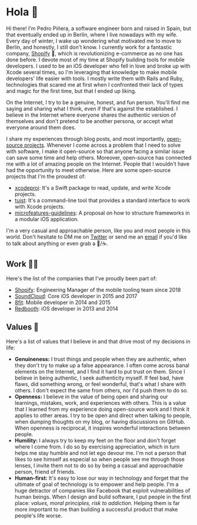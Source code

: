 # Hola 👋

Hi there! I'm Pedro Piñera, a software engineer born and raised in Spain, but that eventually ended up in Berlin, where I live nowadays with my wife. Every day of winter, I wake up wondering what motivated me to move to Berlin, and honestly, I still don't know. I currently work for a fantastic company, [Shopify](https://shopify.com) 🛒, which is revolutionizing e-commerce as no one has done before. I devote most of my time at Shopify building tools for mobile developers. I used to be an iOS developer who fell in love and broke up with Xcode several times, so I'm leveraging that knowledge to make mobile developers' life easier with tools. I mostly write them with Rails and Ruby, technologies that scared me at first when I confronted their lack of types and magic for the first time, but that I ended up liking.

On the Internet, I try to be a genuine, honest, and fun person. You'll find me saying and sharing what I think, even if that's against the established. I believe in the Internet where everyone shares the authentic version of themselves and don't pretend to be another persona, or accept what everyone around them does.

I share my experiences through blog posts, and most importantly, [open-source projects](https://github.com/pepibumur). Whenever I come across a problem that I need to solve with software, I make it open-source so that anyone facing a similar issue can save some time and help others. Moreover, open-source has connected me with a lot of amazing people on the Internet. People that I wouldn't have had the opportunity to meet otherwise. Here are some open-source projects that I'm the proudest of:

- [xcodeproj](https://github.com/tuist/xcodeproj): It's a Swift package to read, update, and write Xcode projects.
- [tuist](https://github.com/tuist/tuist): It's a command-line tool that provides a standard interface to work with Xcode projects.
- [microfeatures-guidelines](https://github.com/tuist/microfeatures-guidelines): A proposal on how to structure frameworks in a modular iOS application.

I'm a very casual and approachable person, like you and most people in this world. Don't hesitate to DM me on [Twitter](https://twitter.com/pepibumur) or send me an [email](mailto:pepibumur@gmail.com) if you'd like to talk about anything or even grab a 🍺/☕️.

## Work 👨‍💻

Here's the list of the companies that I've proudly been part of:

- [Shopify](https://shopify.com/): Engineering Manager of the mobile tooling team since 2018
- [SoundCloud](https://soundcloud.com/): Core iOS developer in 2015 and 2017
- [8fit](https://8fit.com/): Mobile developer in 2014 and 2015
- [Redbooth](https://redbooth.com/): iOS developer in 2013 and 2014

## Values 🌱

Here's a list of values that I believe in and that drive most of my decisions in life:

- **Genuineness:** I trust things and people when they are authentic, when they don't try to make up a false appearance. I often come across banal elements on the Internet, and I find it hard to put trust on them. Since I believe in being authentic, I seek authenticity myself. If feel bad, have flaws, did something wrong, or feel wonderful, that's what I share with others. I don't expect the same from others, nor I'd push them to do so.
- **Openness:** I believe in the value of being open and sharing our learnings, mistakes, work, and experiences with others. This is a value that I learned from my experience doing open-source work and I think it applies to other areas. I try to be open and direct when talking to people, when dumping thoughts on my blog, or having discussions on GitHub. When openness is reciprocal, it inspires wonderful interactions between people.
- **Humility:** I always try to keep my feet on the floor and don't forget where I come from. I do so by exercising appreciation, which in turn helps me stay humble and not let ego devour me. I'm not a person that likes to see himself as especial so when people see me through those lenses, I invite them not to do so by being a casual and approachable person, friend of friends.
- **Human-first:** It's easy to lose our way in technology and forget that the ultimate of goal of technology is to empower and help people. I'm a huge detractor of companies like Facebook that exploit vulnerabilities of human beings. When I design and build software, I put people in the first place: _values, moral principles, risk to addiction._ Helping them is far more important to me than building a successful product that make people's life worse.
